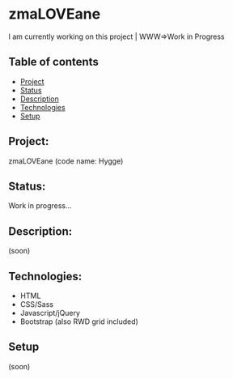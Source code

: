 # zmaLOVEane
I am currently working on this project | WWW=>Work in Progress

## Table of contents
* [Project](#project)
* [Status](#status)
* [Description](#Description)
* [Technologies](#Technologies)
* [Setup](#Setup)

## Project:
zmaLOVEane 
(code name: Hygge)

## Status:
Work in progress...

## Description:
(soon)

## Technologies:
* HTML
* CSS/Sass
* Javascript/jQuery
* Bootstrap (also RWD grid included)

## Setup
(soon)
